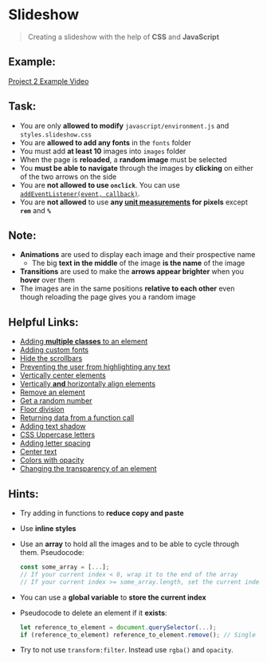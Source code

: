 # Slideshow
> Creating a slideshow with the help of **CSS** and **JavaScript**

## Example:

[Project 2 Example Video](https://youtu.be/BpDlx-Zx4e0)

## Task:

- You are only **allowed to modify** `javascript/environment.js` and `styles.slideshow.css`
- You are **allowed to add any fonts** in the `fonts` folder
- You must add **at least 10** images into `images` folder
- When the page is **reloaded**, a **random image** must be selected
- You **must be able to navigate** through the images by **clicking** on either of the two arrows on the side
- You are **not allowed to use `onclick`**. You can use [`addEventListener(event, callback)`](https://developer.mozilla.org/en-US/docs/Web/API/EventTarget/addEventListener).
- You are **not allowed** to use **any [unit measurements](https://www.w3schools.com/cssref/css_units.asp) for pixels** except **`rem`** and **`%`**

## Note:

- **Animations** are used to display each image and their prospective name
  - The big **text in the middle** of the image **is the name** of the image
- **Transitions** are used to make the **arrows appear brighter** when you **hover** over them
- The images are in the same positions **relative to each other** even though reloading the page gives you a random image

## Helpful Links:

- [Adding **multiple classes** to an element](https://developer.mozilla.org/en-US/docs/Web/API/Element/classList#Examples)
- [Adding custom fonts](https://developer.mozilla.org/en-US/docs/Web/CSS/@font-face)
- [Hide the scrollbars](https://developer.mozilla.org/en-US/docs/Web/CSS/overflow)
- [Preventing the user from highlighting any text](https://developer.mozilla.org/en-US/docs/Web/CSS/user-select)
- [Vertically center elements](https://love2dev.com/blog/absolute-centering-css/)
- [Vertically **and** horizontally align elements](https://css-tricks.com/centering-percentage-widthheight-elements/)
- [Remove an element](https://developer.mozilla.org/en-US/docs/Web/API/ChildNode/remove)
- [Get a random number](https://developer.mozilla.org/en-US/docs/Web/JavaScript/Reference/Global_Objects/Math/random)
- [Floor division](https://developer.mozilla.org/en-US/docs/Web/JavaScript/Reference/Global_Objects/Math/floor)
- [Returning data from a function call](https://developer.mozilla.org/en-US/docs/Web/JavaScript/Reference/Statements/return)
- [Adding text shadow](https://developer.mozilla.org/en/docs/Web/CSS/text-shadow)
- [CSS Uppercase letters](https://developer.mozilla.org/en-US/docs/Web/CSS/text-transform)
- [Adding letter spacing](https://developer.mozilla.org/en-US/docs/Web/CSS/letter-spacing)
- [Center text](https://developer.mozilla.org/en/docs/Web/CSS/text-align)
- [Colors with opacity](https://developer.mozilla.org/en-US/docs/Web/CSS/background-color)
- [Changing the transparency of an element](https://developer.mozilla.org/en-US/docs/Web/CSS/opacity)

## Hints:

- Try adding in functions to **reduce copy and paste**

- Use **inline styles**

- Use an **array** to hold all the images and to be able to cycle through them. Pseudocode:

  ```javascript
  const some_array = [...];
  // If your current index < 0, wrap it to the end of the array
  // If your current index >= some_array.length, set the current index = (current index) % some_array.length
  ```

- You can use a **global variable** to **store the current index**

- Pseudocode to delete an element if it **exists**:

  ```javascript
  let reference_to_element = document.querySelector(...);
  if (reference_to_element) reference_to_element.remove(); // Single line format
  ```

- Try to not use `transform:filter`. Instead use `rgba()` and `opacity`.